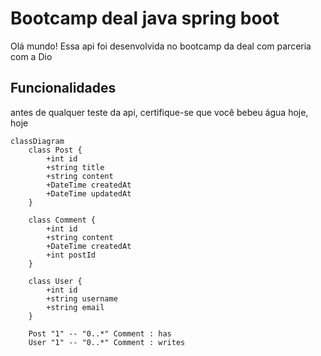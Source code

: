 # Bootcamp deal java spring boot
Olá mundo! Essa api foi desenvolvida no bootcamp da deal com parceria 
com a Dio 

## Funcionalidades 
antes de qualquer teste da api, certifique-se que você
bebeu água hoje, hoje


```mermaid
classDiagram
    class Post {
        +int id
        +string title
        +string content
        +DateTime createdAt
        +DateTime updatedAt
    }

    class Comment {
        +int id
        +string content
        +DateTime createdAt
        +int postId
    }

    class User {
        +int id
        +string username
        +string email
    }

    Post "1" -- "0..*" Comment : has
    User "1" -- "0..*" Comment : writes

```
